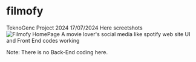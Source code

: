 # filmofy
TeknoGenc Project 2024
17/07/2024
Here screetshots
![Filmofy HomePage](WebScreen.png)
A movie lover's social media like spotify web site
UI and Front End codes working

Note: There is no Back-End coding here. 
